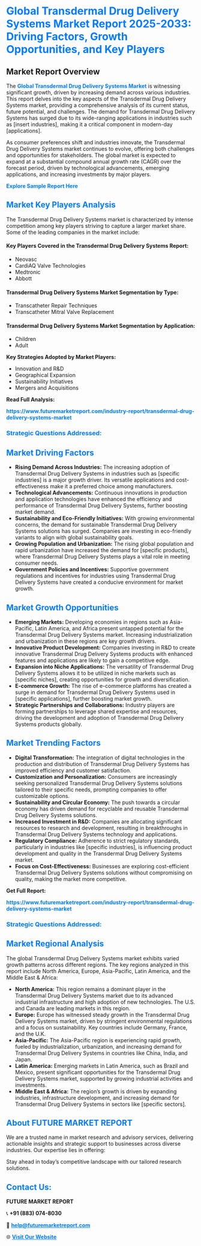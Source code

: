 <h1 style="color: #007BFF;">Global Transdermal Drug Delivery Systems Market Report 2025-2033: Driving Factors, Growth Opportunities, and Key Players</h1>

<section id="overview">
<h2>Market Report Overview</h2>
<p>The <a href="https://www.futuremarketreport.com/industry-report/transdermal-drug-delivery-systems-market" style="color: #007BFF; text-decoration: none;"><strong>Global Transdermal Drug Delivery Systems Market</strong></a> is witnessing significant growth, driven by increasing demand across various industries. This report delves into the key aspects of the Transdermal Drug Delivery Systems market, providing a comprehensive analysis of its current status, future potential, and challenges. The demand for Transdermal Drug Delivery Systems has surged due to its wide-ranging applications in industries such as [insert industries], making it a critical component in modern-day [applications].</p>
<p>As consumer preferences shift and industries innovate, the Transdermal Drug Delivery Systems market continues to evolve, offering both challenges and opportunities for stakeholders. The global market is expected to expand at a substantial compound annual growth rate (CAGR) over the forecast period, driven by technological advancements, emerging applications, and increasing investments by major players.</p>
</section>

<section id="overview">
<p><a href="https://www.futuremarketreport.com/request-sample/reportId=35497" style="color: #007BFF; text-decoration: none;"><strong>Explore Sample Report Here</strong></a></p>
</section>

<section id="key-players">
<h2 style="color: #007BFF;">Market Key Players Analysis</h2>
<p>The Transdermal Drug Delivery Systems market is characterized by intense competition among key players striving to capture a larger market share. Some of the leading companies in the market include:</p>
<h4>Key Players Covered in the Transdermal Drug Delivery Systems Report:</h4>
<ul><li>Neovasc</li><li>CardiAQ Valve Technologies</li><li>Medtronic</li><li>Abbott</li></ul>
<h4>Transdermal Drug Delivery Systems Market Segmentation by Type:</h4>
<ul><li>Transcatheter Repair Techniques</li><li>Transcatheter Mitral Valve Replacement</li></ul>

<h4>Transdermal Drug Delivery Systems Market Segmentation by Application:</h4>
<ul><li>Children</li><li>Adult</li></ul>
<p><strong>Key Strategies Adopted by Market Players:</strong></p>
<ul>
<li>Innovation and R&D</li>
<li>Geographical Expansion</li>
<li>Sustainability Initiatives</li>
<li>Mergers and Acquisitions</li>
</ul>
</section>

<section>
<p><strong>Read Full Analysis: </strong></p><a href="https://www.futuremarketreport.com/industry-report/transdermal-drug-delivery-systems-market" style="color: #007BFF; text-decoration: none;"><strong>https://www.futuremarketreport.com/industry-report/transdermal-drug-delivery-systems-market</strong></a>
<h3 style="color: #007BFF;">Strategic Questions Addressed:</h3>
</section>

<section id="driving-factors">
<h2 style="color: #007BFF;">Market Driving Factors</h2>
<ul>
<li><strong>Rising Demand Across Industries:</strong> The increasing adoption of Transdermal Drug Delivery Systems in industries such as [specific industries] is a major growth driver. Its versatile applications and cost-effectiveness make it a preferred choice among manufacturers.</li>
<li><strong>Technological Advancements:</strong> Continuous innovations in production and application technologies have enhanced the efficiency and performance of Transdermal Drug Delivery Systems, further boosting market demand.</li>
<li><strong>Sustainability and Eco-Friendly Initiatives:</strong> With growing environmental concerns, the demand for sustainable Transdermal Drug Delivery Systems solutions has surged. Companies are investing in eco-friendly variants to align with global sustainability goals.</li>
<li><strong>Growing Population and Urbanization:</strong> The rising global population and rapid urbanization have increased the demand for [specific products], where Transdermal Drug Delivery Systems plays a vital role in meeting consumer needs.</li>
<li><strong>Government Policies and Incentives:</strong> Supportive government regulations and incentives for industries using Transdermal Drug Delivery Systems have created a conducive environment for market growth.</li>
</ul>
</section>

<section id="growth-opportunities">
<h2 style="color: #007BFF;">Market Growth Opportunities</h2>
<ul>
<li><strong>Emerging Markets:</strong> Developing economies in regions such as Asia-Pacific, Latin America, and Africa present untapped potential for the Transdermal Drug Delivery Systems market. Increasing industrialization and urbanization in these regions are key growth drivers.</li>
<li><strong>Innovative Product Development:</strong> Companies investing in R&D to create innovative Transdermal Drug Delivery Systems products with enhanced features and applications are likely to gain a competitive edge.</li>
<li><strong>Expansion into Niche Applications:</strong> The versatility of Transdermal Drug Delivery Systems allows it to be utilized in niche markets such as [specific niches], creating opportunities for growth and diversification.</li>
<li><strong>E-commerce Growth:</strong> The rise of e-commerce platforms has created a surge in demand for Transdermal Drug Delivery Systems used in [specific applications], further boosting market growth.</li>
<li><strong>Strategic Partnerships and Collaborations:</strong> Industry players are forming partnerships to leverage shared expertise and resources, driving the development and adoption of Transdermal Drug Delivery Systems products globally.</li>
</ul>
</section>

<section id="trending-factors">
<h2 style="color: #007BFF;">Market Trending Factors</h2>
<ul>
<li><strong>Digital Transformation:</strong> The integration of digital technologies in the production and distribution of Transdermal Drug Delivery Systems has improved efficiency and customer satisfaction.</li>
<li><strong>Customization and Personalization:</strong> Consumers are increasingly seeking personalized Transdermal Drug Delivery Systems solutions tailored to their specific needs, prompting companies to offer customizable options.</li>
<li><strong>Sustainability and Circular Economy:</strong> The push towards a circular economy has driven demand for recyclable and reusable Transdermal Drug Delivery Systems solutions.</li>
<li><strong>Increased Investment in R&D:</strong> Companies are allocating significant resources to research and development, resulting in breakthroughs in Transdermal Drug Delivery Systems technology and applications.</li>
<li><strong>Regulatory Compliance:</strong> Adherence to strict regulatory standards, particularly in industries like [specific industries], is influencing product development and quality in the Transdermal Drug Delivery Systems market.</li>
<li><strong>Focus on Cost-Effectiveness:</strong> Businesses are exploring cost-efficient Transdermal Drug Delivery Systems solutions without compromising on quality, making the market more competitive.</li>
</ul>
</section>

<section>
<p><strong>Get Full Report: </strong></p><a href="https://www.futuremarketreport.com/industry-report/transdermal-drug-delivery-systems-market" style="color: #007BFF; text-decoration: none;"><strong>https://www.futuremarketreport.com/industry-report/transdermal-drug-delivery-systems-market</strong></a>
<h3 style="color: #007BFF;">Strategic Questions Addressed:</h3>
</section>


<section id="regional-analysis">
<h2 style="color: #007BFF;">Market Regional Analysis</h2>
<p>The global Transdermal Drug Delivery Systems market exhibits varied growth patterns across different regions. The key regions analyzed in this report include North America, Europe, Asia-Pacific, Latin America, and the Middle East & Africa:</p>
<ul>
<li><strong>North America:</strong> This region remains a dominant player in the Transdermal Drug Delivery Systems market due to its advanced industrial infrastructure and high adoption of new technologies. The U.S. and Canada are leading markets in this region.</li>
<li><strong>Europe:</strong> Europe has witnessed steady growth in the Transdermal Drug Delivery Systems market, driven by stringent environmental regulations and a focus on sustainability. Key countries include Germany, France, and the U.K.</li>
<li><strong>Asia-Pacific:</strong> The Asia-Pacific region is experiencing rapid growth, fueled by industrialization, urbanization, and increasing demand for Transdermal Drug Delivery Systems in countries like China, India, and Japan.</li>
<li><strong>Latin America:</strong> Emerging markets in Latin America, such as Brazil and Mexico, present significant opportunities for the Transdermal Drug Delivery Systems market, supported by growing industrial activities and investments.</li>
<li><strong>Middle East & Africa:</strong> The region’s growth is driven by expanding industries, infrastructure development, and increasing demand for Transdermal Drug Delivery Systems in sectors like [specific sectors].</li>
</ul>
</section>

<footer>
<h2 style="color: #007BFF;">About FUTURE MARKET REPORT</h2>
<p>We are a trusted name in market research and advisory services, delivering actionable insights and strategic support to businesses across diverse industries. Our expertise lies in offering:</p>

<p>Stay ahead in today’s competitive landscape with our tailored research solutions.</p>

<h2 style="color: #007BFF;">Contact Us:</h2>
<p><strong>FUTURE MARKET REPORT</strong></p>
<p>📞 <strong>+91 (883) 074-8030</strong></p>
<p>📧 <strong><a href="mailto:help@futuremarketreport.com" style="color: #007BFF;">help@futuremarketreport.com</a></strong></p>
<p>🌐 <strong><a href="https://www.futuremarketreport.com/" style="color: #007BFF;">Visit Our Website</a></strong></p>
</footer>